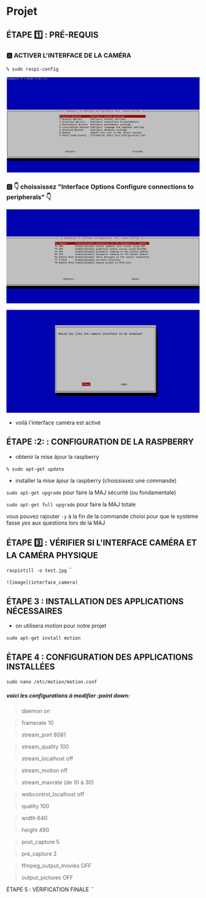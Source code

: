 # Projet
## ÉTAPE :one: : PRÉ-REQUIS


### :a: ACTIVER L'INTERFACE DE LA CAMÉRA


`% sudo raspi-config`


![image](activer_camera.png)


### :b: :point_down: choississez "Interface Options    Configure connections to peripherals"  :point_down:


![image](interface_camera.png)


![image](yes_camera.png)


- voilà l'interface caméra est activé


## ÉTAPE :2: : CONFIGURATION DE LA RASPBERRY


- obtenir la mise àjour la raspberry


`% sudo apt-get update`


- installer la mise àjour la raspberry (choississez une commande)


`sudo apt-get upgrade` pour faire la MAJ sécurité (ou fondamentale)


`sudo apt-get full upgrade` pour faire la MAJ totale


vous pouvez rajouter `-y` à la fin de la commande choisi pour que le systéme fasse *yes* aux questions lors de la MAJ


## ÉTAPE :three: : VÉRIFIER SI L'INTERFACE CAMÉRA ET LA CAMÉRA PHYSIQUE


`raspistill -o test.jpg`
``

`![image](interface_camera)`
## ÉTAPE 3 : INSTALLATION  DES APPLICATIONS NÉCESSAIRES


- on utilisera *motion* pour notre projet


`sudo apt-get install motion`


## ÉTAPE 4 : CONFIGURATION DES APPLICATIONS INSTALLÉES


`sudo nano /etc/motion/motion.conf`


##### voici les configurations à modifier :point down:


> daemon   on


> framerate   10


> stream_port   8081


> stream_quality   100


> stream_localhost   off


> stream_motion   off


> stream_maxrate (de 10 à 30)


> webcontrol_localhost   off


> quality   100


> width   640


> height   480


> post_capture   5


> pre_capture   2


> ffmpeg_output_movies  OFF


> output_pictures   OFF

ÉTAPE 5 : VÉRIFICATION FINALE
``
